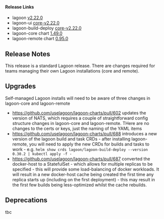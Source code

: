 #### Release Links
* lagoon [v2.22.0](https://github.com/uselagoon/lagoon/releases/tag/v2.22.0)
* lagoon-ui [core-v2.22.0](https://github.com/uselagoon/lagoon-ui/releases/tag/core-v2.22.0)
* lagoon-build-deploy [core-v2.22.0](https://github.com/uselagoon/build-deploy-tool/releases/tag/core-v2.22.0)
* lagoon-core chart [1.49.0](https://github.com/uselagoon/lagoon-charts/releases/tag/lagoon-core-1.49.0)
* lagoon-remote chart [0.95.0](https://github.com/uselagoon/lagoon-charts/releases/tag/lagoon-remote-0.95.x)

## Release Notes

This release is a standard Lagoon release. There are changes required for teams managing their own Lagoon installations (core and remote).

## Upgrades

Self-managed Lagoon installs will need to be aware of three changes in lagoon-core and lagoon-remote
* https://github.com/uselagoon/lagoon-charts/pull/602 updates the version of NATS, which requires a couple of straightforward config structure changes in lagoon-core and lagoon-remote. THere are no changes to the certs  or keys, just the naming of the YAML items
* https://github.com/uselagoon/lagoon-charts/pull/688 introduces a new version of the lagoon build and task CRDs - after installing lagoon-remote, you will need to apply the new CRDs for builds and tasks to work - e.g. `helm show crds lagoon/lagoon-build-deploy --version 0.30.2 | kubectl apply -f -`
* https://github.com/uselagoon/lagoon-charts/pull/687 converted the docker-host to a StatefulSet - which allows for multiple replicas to be specified - this will provide some load-balancing of docker workloads. It will result in a new docker-host cache being created the first time any replica starts up (including on the first deployment) - this may result in the first few builds being less-optimized whilst the cache rebuilds.

## Deprecations

tbc
